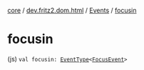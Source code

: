 [core](../../index.md) / [dev.fritz2.dom.html](../index.md) / [Events](index.md) / [focusin](./focusin.md)

# focusin

(js) `val focusin: `[`EventType`](../-event-type/index.md)`<`[`FocusEvent`](https://kotlinlang.org/api/latest/jvm/stdlib/org.w3c.dom.events/-focus-event/index.html)`>`